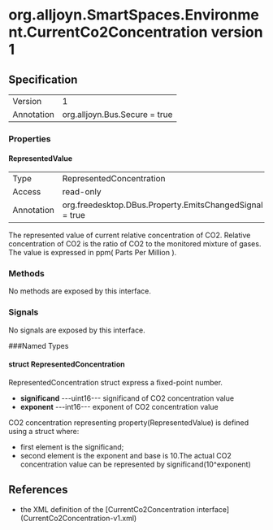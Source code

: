 #  org.alljoyn.SmartSpaces.Environment.CurrentCo2Concentration version 1

## Specification

|              |                                      |
|--------------|--------------------------------------|
| Version      | 1                                    |
| Annotation   | org.alljoyn.Bus.Secure = true        |

### Properties

#### RepresentedValue

|              |                                                          |
|--------------|----------------------------------------------------------|
| Type         | RepresentedConcentration                                 |
| Access       | read-only                                                |
| Annotation   | org.freedesktop.DBus.Property.EmitsChangedSignal = true  |

The represented value of current relative concentration of CO2.
Relative concentration of CO2 is the ratio of CO2 to the monitored mixture of
gases.
The value is expressed in ppm( Parts Per Million ).

### Methods

No methods are exposed by this interface.

### Signals

No signals are exposed by this interface.

###Named Types

#### struct RepresentedConcentration

RepresentedConcentration struct express a fixed-point number.
  * **significand**  ---uint16--- significand of CO2 concentration value
  * **exponent**  ---int16--- exponent of CO2 concentration value

CO2 concentration representing property(RepresentedValue)
is defined using a struct where:
  * first element is the significand;
  * second element is the exponent and base is 10.The actual CO2 concentration
    value can be represented by significand(10^exponent)

## References

  * the XML definition of the [CurrentCo2Concentration interface]
    (CurrentCo2Concentration-v1.xml)

